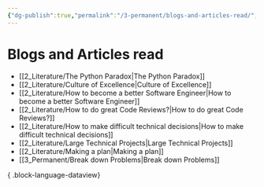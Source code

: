 ```yaml
---
{"dg-publish":true,"permalink":"/3-permanent/blogs-and-articles-read/","created":"2023-09-08T07:08:36.492-05:00","updated":"2023-09-08T07:09:30.114-05:00"}
---
```


# Blogs and Articles read
- [[2_Literature/The Python Paradox\|The Python Paradox]]
- [[2_Literature/Culture of Excellence\|Culture of Excellence]]
- [[2_Literature/How to become a better Software Engineer\|How to become a better Software Engineer]]
- [[2_Literature/How to do great Code Reviews?\|How to do great Code Reviews?]]
- [[2_Literature/How to make difficult technical decisions\|How to make difficult technical decisions]]
- [[2_Literature/Large Technical Projects\|Large Technical Projects]]
- [[2_Literature/Making a plan\|Making a plan]]
- [[3_Permanent/Break down Problems\|Break down Problems]]

{ .block-language-dataview}